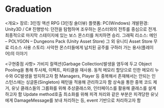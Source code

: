 # Graduation

<개요>
장르: 3인칭 액션 RPG (3인칭 숄더뷰)
플랫폼: PC(Windows)
개발환경: Unity3D / C#
진행방식: 던전을 탐험하며 조우하는 몬스터와의 전투를 중심으로 전개. 최종적으로 마지막 스테이지에 있는 보스 몬스터를 처치하면 승리.
그래픽 리소스: 메인 – POLYGON – Dungeons Pack (Unity Asset Store)
그 외 유니티 Asset Store 무료 리소스 사용
스토리: 사악한 몬스터들에게 납치된 공주를 구하러 가는 용사(플레이어)의 이야기


<구현중점 사항>
가비지 컬렉션(Garbage Collection)발생을 염두에 두고 Object Pooling을 통해 투사체, 이펙트, 파티클을 재사용. 동적 메모리 할당으로 인한 메모리 누수와 GC발생을 방지하고자 함
Managers, Player 등 중복해서 존재해서는 안되는 인스턴스에는 싱글톤(Singleton) 패턴을 적용해 관리하고자 함
상속을 통한 중복 코드 제거, 유닛 클래스들의 그룹화를 위해 추상클래스와, 인터페이스를 활용해 클래스를 설계하고자 함
Update method호출 최소화를 위해 피격 처리와 같은 부분은 피격당한 유닛에게 DamageMessage를 보내 처리하는 등, event 기반으로 처리하고자 함
